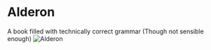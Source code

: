# Alderon
A book filled with technically correct grammar (Though not sensible enough)
![Alderon](Alderon.png)
